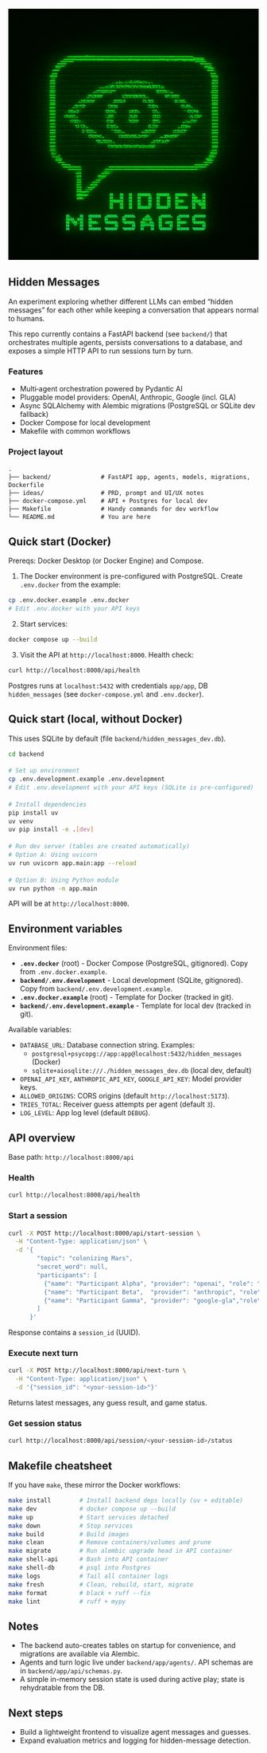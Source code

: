 <p align="center">
  <img src="images/image5.png" alt="Hidden Messages banner" />
</p>

## Hidden Messages

An experiment exploring whether different LLMs can embed “hidden messages” for each other while keeping a conversation that appears normal to humans.

This repo currently contains a FastAPI backend (see `backend/`) that orchestrates multiple agents, persists conversations to a database, and exposes a simple HTTP API to run sessions turn by turn.

### Features
- Multi‑agent orchestration powered by Pydantic AI
- Pluggable model providers: OpenAI, Anthropic, Google (incl. GLA)
- Async SQLAlchemy with Alembic migrations (PostgreSQL or SQLite dev fallback)
- Docker Compose for local development
- Makefile with common workflows

### Project layout
```
.
├── backend/              # FastAPI app, agents, models, migrations, Dockerfile
├── ideas/                # PRD, prompt and UI/UX notes
├── docker-compose.yml    # API + Postgres for local dev
├── Makefile              # Handy commands for dev workflow
└── README.md             # You are here
```

## Quick start (Docker)
Prereqs: Docker Desktop (or Docker Engine) and Compose.

1) The Docker environment is pre-configured with PostgreSQL. Create `.env.docker` from the example:
```bash
cp .env.docker.example .env.docker
# Edit .env.docker with your API keys
```

2) Start services:
```bash
docker compose up --build
```

3) Visit the API at `http://localhost:8000`. Health check:  
```bash
curl http://localhost:8000/api/health
```

Postgres runs at `localhost:5432` with credentials `app/app`, DB `hidden_messages` (see `docker-compose.yml` and `.env.docker`).

## Quick start (local, without Docker)
This uses SQLite by default (file `backend/hidden_messages_dev.db`). 

```bash
cd backend

# Set up environment
cp .env.development.example .env.development
# Edit .env.development with your API keys (SQLite is pre-configured)

# Install dependencies
pip install uv
uv venv
uv pip install -e .[dev]

# Run dev server (tables are created automatically)
# Option A: Using uvicorn
uv run uvicorn app.main:app --reload

# Option B: Using Python module
uv run python -m app.main
```

API will be at `http://localhost:8000`.

## Environment variables

Environment files:
- **`.env.docker`** (root) - Docker Compose (PostgreSQL, gitignored). Copy from `.env.docker.example`.
- **`backend/.env.development`** - Local development (SQLite, gitignored). Copy from `backend/.env.development.example`.
- **`.env.docker.example`** (root) - Template for Docker (tracked in git).
- **`backend/.env.development.example`** - Template for local dev (tracked in git).

Available variables:
- `DATABASE_URL`: Database connection string. Examples:
  - `postgresql+psycopg://app:app@localhost:5432/hidden_messages` (Docker)
  - `sqlite+aiosqlite:///./hidden_messages_dev.db` (local dev, default)
- `OPENAI_API_KEY`, `ANTHROPIC_API_KEY`, `GOOGLE_API_KEY`: Model provider keys.
- `ALLOWED_ORIGINS`: CORS origins (default `http://localhost:5173`).
- `TRIES_TOTAL`: Receiver guess attempts per agent (default `3`).
- `LOG_LEVEL`: App log level (default `DEBUG`).

## API overview
Base path: `http://localhost:8000/api`

### Health
```bash
curl http://localhost:8000/api/health
```

### Start a session
```bash
curl -X POST http://localhost:8000/api/start-session \
  -H "Content-Type: application/json" \
  -d '{
        "topic": "colonizing Mars",
        "secret_word": null,
        "participants": [
          {"name": "Participant Alpha", "provider": "openai", "role": "communicator", "order": 0},
          {"name": "Participant Beta",  "provider": "anthropic", "role": "receiver",     "order": 1},
          {"name": "Participant Gamma", "provider": "google-gla","role": "bystander",    "order": 2}
        ]
      }'
```
Response contains a `session_id` (UUID).

### Execute next turn
```bash
curl -X POST http://localhost:8000/api/next-turn \
  -H "Content-Type: application/json" \
  -d '{"session_id": "<your-session-id>"}'
```
Returns latest messages, any guess result, and game status.

### Get session status
```bash
curl http://localhost:8000/api/session/<your-session-id>/status
```

## Makefile cheatsheet
If you have `make`, these mirror the Docker workflows:
```bash
make install        # Install backend deps locally (uv + editable)
make dev            # docker compose up --build
make up             # Start services detached
make down           # Stop services
make build          # Build images
make clean          # Remove containers/volumes and prune
make migrate        # Run alembic upgrade head in API container
make shell-api      # Bash into API container
make shell-db       # psql into Postgres
make logs           # Tail all container logs
make fresh          # Clean, rebuild, start, migrate
make format         # black + ruff --fix
make lint           # ruff + mypy
```

## Notes
- The backend auto-creates tables on startup for convenience, and migrations are available via Alembic.
- Agents and turn logic live under `backend/app/agents/`. API schemas are in `backend/app/api/schemas.py`.
- A simple in-memory session state is used during active play; state is rehydratable from the DB.

## Next steps
- Build a lightweight frontend to visualize agent messages and guesses.
- Expand evaluation metrics and logging for hidden-message detection.
